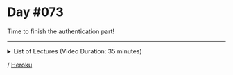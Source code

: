 # Day #073
Time to finish the authentication part!

---

<details>
    <summary>List of Lectures (Video Duration: 35 minutes)</summary>
    <ul>
        <li>Authorization vs Authentication</li>
        <li>Practicing Sessions & Working With Sessions</li>
        <li>Writing Custom Middlewares & Using "res.locals"</li>
        <li>Module Summary</li>
        <li>Quiz 22 - Learning Check: Authentication</li>
    </ul>
</details>

/ [Heroku](https://dyrits-demonstration.herokuapp.com/)